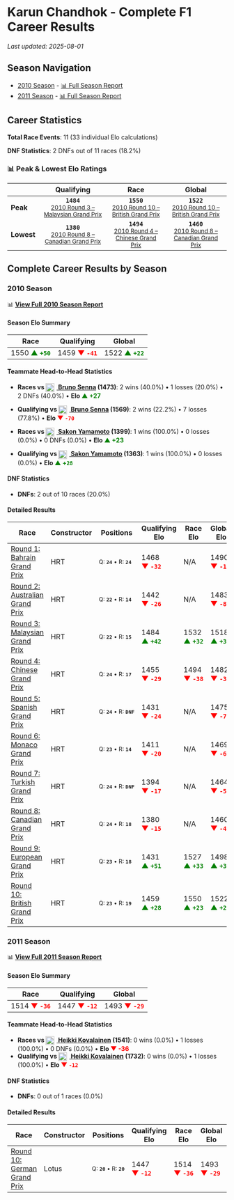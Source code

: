 # Karun Chandhok - Complete F1 Career Results

*Last updated: 2025-08-01*

## Season Navigation

- [2010 Season](#2010-season) - [📊 Full Season Report](../seasons/2010-season-report)
- [2011 Season](#2011-season) - [📊 Full Season Report](../seasons/2011-season-report)

## Career Statistics

**Total Race Events**: 11 (33 individual Elo calculations)

**DNF Statistics**: 2 DNFs out of 11 races (18.2%)

### 📊 Peak & Lowest Elo Ratings

| &nbsp; | Qualifying | Race | Global |
|-------|------------|------|--------|
| **Peak** | <center>**`1484`**<br/><small>[2010 Round 3 – Malaysian Grand Prix](../seasons/2010-season-report#round-3-malaysian-grand-prix)</small></center> | <center>**`1550`**<br/><small>[2010 Round 10 – British Grand Prix](../seasons/2010-season-report#round-10-british-grand-prix)</small></center> | <center>**`1522`**<br/><small>[2010 Round 10 – British Grand Prix](../seasons/2010-season-report#round-10-british-grand-prix)</small></center> |
| **Lowest** | <center>**`1380`**<br/><small>[2010 Round 8 – Canadian Grand Prix](../seasons/2010-season-report#round-8-canadian-grand-prix)</small></center> | <center>**`1494`**<br/><small>[2010 Round 4 – Chinese Grand Prix](../seasons/2010-season-report#round-4-chinese-grand-prix)</small></center> | <center>**`1460`**<br/><small>[2010 Round 8 – Canadian Grand Prix](../seasons/2010-season-report#round-8-canadian-grand-prix)</small></center> |


## Complete Career Results by Season

### 2010 Season

📊 **[View Full 2010 Season Report](../seasons/2010-season-report)**

#### Season Elo Summary

| Race | Qualifying | Global |
|------|------------|--------|
| 1550 **<span style="color: green;">▲&nbsp;`+50`</span>** | 1459 **<span style="color: red;">▼&nbsp;`-41`</span>** | 1522 **<span style="color: green;">▲&nbsp;`+22`</span>** |

#### Teammate Head-to-Head Statistics

- **Races vs [<img src="https://upload.wikimedia.org/wikipedia/commons/0/05/Flag_of_Brazil.svg" alt="Brazil" width="20" height="auto" style="vertical-align: middle; margin-right: 5px;" onerror="this.outerHTML='🇧🇷'; this.style.marginRight='5px';"/> Bruno Senna](bruno-senna) (1473)**: 2 wins (40.0%) • 1 losses (20.0%) • 2 DNFs (40.0%) • **Elo <span style="color: green;">▲&nbsp;+27</span>**
- **Qualifying vs [<img src="https://upload.wikimedia.org/wikipedia/commons/0/05/Flag_of_Brazil.svg" alt="Brazil" width="20" height="auto" style="vertical-align: middle; margin-right: 5px;" onerror="this.outerHTML='🇧🇷'; this.style.marginRight='5px';"/> Bruno Senna](bruno-senna) (1569)**: 2 wins (22.2%) • 7 losses (77.8%) • **Elo <span style="color: red;">▼&nbsp;`-70`</span>**

- **Races vs [<img src="https://upload.wikimedia.org/wikipedia/commons/9/9e/Flag_of_Japan.svg" alt="Japan" width="20" height="auto" style="vertical-align: middle; margin-right: 5px;" onerror="this.outerHTML='🇯🇵'; this.style.marginRight='5px';"/> Sakon Yamamoto](sakon-yamamoto) (1399)**: 1 wins (100.0%) • 0 losses (0.0%) • 0 DNFs (0.0%) • **Elo <span style="color: green;">▲&nbsp;+23</span>**
- **Qualifying vs [<img src="https://upload.wikimedia.org/wikipedia/commons/9/9e/Flag_of_Japan.svg" alt="Japan" width="20" height="auto" style="vertical-align: middle; margin-right: 5px;" onerror="this.outerHTML='🇯🇵'; this.style.marginRight='5px';"/> Sakon Yamamoto](sakon-yamamoto) (1363)**: 1 wins (100.0%) • 0 losses (0.0%) • **Elo <span style="color: green;">▲&nbsp;+`28`</span>**

#### DNF Statistics

- **DNFs**: 2 out of 10 races (20.0%)

#### Detailed Results

| Race | Constructor | Positions | Qualifying Elo | Race Elo | Global Elo | Teammate |
|------|-------------|-----------|----------------|----------|------------|----------|
| [Round 1: Bahrain Grand Prix](../seasons/2010-season-report#round-1-bahrain-grand-prix) | HRT | <small>Q:&nbsp;**`24`**&nbsp;•&nbsp;R:&nbsp;**`24`**</small> | 1468 **<span style="color: red;">▼&nbsp;`-32`</span>** | N/A | 1490 **<span style="color: red;">▼&nbsp;`-10`</span>** | [<img src="https://upload.wikimedia.org/wikipedia/commons/0/05/Flag_of_Brazil.svg" alt="Brazil" width="20" height="auto" style="vertical-align: middle; margin-right: 5px;" onerror="this.outerHTML='🇧🇷'; this.style.marginRight='5px';"/> Bruno Senna](bruno-senna)<br/><small>Q:&nbsp;**`23`**&nbsp;•&nbsp;R:&nbsp;**`DNF`**</small> |
| [Round 2: Australian Grand Prix](../seasons/2010-season-report#round-2-australian-grand-prix) | HRT | <small>Q:&nbsp;**`22`**&nbsp;•&nbsp;R:&nbsp;**`14`**</small> | 1442 **<span style="color: red;">▼&nbsp;`-26`</span>** | N/A | 1483 **<span style="color: red;">▼&nbsp;`-8`</span>** | [<img src="https://upload.wikimedia.org/wikipedia/commons/0/05/Flag_of_Brazil.svg" alt="Brazil" width="20" height="auto" style="vertical-align: middle; margin-right: 5px;" onerror="this.outerHTML='🇧🇷'; this.style.marginRight='5px';"/> Bruno Senna](bruno-senna)<br/><small>Q:&nbsp;**`21`**&nbsp;•&nbsp;R:&nbsp;**`DNF`**</small> |
| [Round 3: Malaysian Grand Prix](../seasons/2010-season-report#round-3-malaysian-grand-prix) | HRT | <small>Q:&nbsp;**`22`**&nbsp;•&nbsp;R:&nbsp;**`15`**</small> | 1484 **<span style="color: green;">▲&nbsp;`+42`</span>** | 1532 **<span style="color: green;">▲&nbsp;`+32`</span>** | 1518 **<span style="color: green;">▲&nbsp;`+35`</span>** | [<img src="https://upload.wikimedia.org/wikipedia/commons/0/05/Flag_of_Brazil.svg" alt="Brazil" width="20" height="auto" style="vertical-align: middle; margin-right: 5px;" onerror="this.outerHTML='🇧🇷'; this.style.marginRight='5px';"/> Bruno Senna](bruno-senna)<br/><small>Q:&nbsp;**`23`**&nbsp;•&nbsp;R:&nbsp;**`16`**</small> |
| [Round 4: Chinese Grand Prix](../seasons/2010-season-report#round-4-chinese-grand-prix) | HRT | <small>Q:&nbsp;**`24`**&nbsp;•&nbsp;R:&nbsp;**`17`**</small> | 1455 **<span style="color: red;">▼&nbsp;`-29`</span>** | 1494 **<span style="color: red;">▼&nbsp;`-38`</span>** | 1482 **<span style="color: red;">▼&nbsp;`-35`</span>** | [<img src="https://upload.wikimedia.org/wikipedia/commons/0/05/Flag_of_Brazil.svg" alt="Brazil" width="20" height="auto" style="vertical-align: middle; margin-right: 5px;" onerror="this.outerHTML='🇧🇷'; this.style.marginRight='5px';"/> Bruno Senna](bruno-senna)<br/><small>Q:&nbsp;**`23`**&nbsp;•&nbsp;R:&nbsp;**`16`**</small> |
| [Round 5: Spanish Grand Prix](../seasons/2010-season-report#round-5-spanish-grand-prix) | HRT | <small>Q:&nbsp;**`24`**&nbsp;•&nbsp;R:&nbsp;**`DNF`**</small> | 1431 **<span style="color: red;">▼&nbsp;`-24`</span>** | N/A | 1475 **<span style="color: red;">▼&nbsp;`-7`</span>** | [<img src="https://upload.wikimedia.org/wikipedia/commons/0/05/Flag_of_Brazil.svg" alt="Brazil" width="20" height="auto" style="vertical-align: middle; margin-right: 5px;" onerror="this.outerHTML='🇧🇷'; this.style.marginRight='5px';"/> Bruno Senna](bruno-senna)<br/><small>Q:&nbsp;**`21`**&nbsp;•&nbsp;R:&nbsp;**`23`**</small> |
| [Round 6: Monaco Grand Prix](../seasons/2010-season-report#round-6-monaco-grand-prix) | HRT | <small>Q:&nbsp;**`23`**&nbsp;•&nbsp;R:&nbsp;**`14`**</small> | 1411 **<span style="color: red;">▼&nbsp;`-20`</span>** | N/A | 1469 **<span style="color: red;">▼&nbsp;`-6`</span>** | [<img src="https://upload.wikimedia.org/wikipedia/commons/0/05/Flag_of_Brazil.svg" alt="Brazil" width="20" height="auto" style="vertical-align: middle; margin-right: 5px;" onerror="this.outerHTML='🇧🇷'; this.style.marginRight='5px';"/> Bruno Senna](bruno-senna)<br/><small>Q:&nbsp;**`22`**&nbsp;•&nbsp;R:&nbsp;**`DNF`**</small> |
| [Round 7: Turkish Grand Prix](../seasons/2010-season-report#round-7-turkish-grand-prix) | HRT | <small>Q:&nbsp;**`24`**&nbsp;•&nbsp;R:&nbsp;**`DNF`**</small> | 1394 **<span style="color: red;">▼&nbsp;`-17`</span>** | N/A | 1464 **<span style="color: red;">▼&nbsp;`-5`</span>** | [<img src="https://upload.wikimedia.org/wikipedia/commons/0/05/Flag_of_Brazil.svg" alt="Brazil" width="20" height="auto" style="vertical-align: middle; margin-right: 5px;" onerror="this.outerHTML='🇧🇷'; this.style.marginRight='5px';"/> Bruno Senna](bruno-senna)<br/><small>Q:&nbsp;**`22`**&nbsp;•&nbsp;R:&nbsp;**`DNF`**</small> |
| [Round 8: Canadian Grand Prix](../seasons/2010-season-report#round-8-canadian-grand-prix) | HRT | <small>Q:&nbsp;**`24`**&nbsp;•&nbsp;R:&nbsp;**`18`**</small> | 1380 **<span style="color: red;">▼&nbsp;`-15`</span>** | N/A | 1460 **<span style="color: red;">▼&nbsp;`-4`</span>** | [<img src="https://upload.wikimedia.org/wikipedia/commons/0/05/Flag_of_Brazil.svg" alt="Brazil" width="20" height="auto" style="vertical-align: middle; margin-right: 5px;" onerror="this.outerHTML='🇧🇷'; this.style.marginRight='5px';"/> Bruno Senna](bruno-senna)<br/><small>Q:&nbsp;**`22`**&nbsp;•&nbsp;R:&nbsp;**`DNF`**</small> |
| [Round 9: European Grand Prix](../seasons/2010-season-report#round-9-european-grand-prix) | HRT | <small>Q:&nbsp;**`23`**&nbsp;•&nbsp;R:&nbsp;**`18`**</small> | 1431 **<span style="color: green;">▲&nbsp;`+51`</span>** | 1527 **<span style="color: green;">▲&nbsp;`+33`</span>** | 1498 **<span style="color: green;">▲&nbsp;`+38`</span>** | [<img src="https://upload.wikimedia.org/wikipedia/commons/0/05/Flag_of_Brazil.svg" alt="Brazil" width="20" height="auto" style="vertical-align: middle; margin-right: 5px;" onerror="this.outerHTML='🇧🇷'; this.style.marginRight='5px';"/> Bruno Senna](bruno-senna)<br/><small>Q:&nbsp;**`24`**&nbsp;•&nbsp;R:&nbsp;**`20`**</small> |
| [Round 10: British Grand Prix](../seasons/2010-season-report#round-10-british-grand-prix) | HRT | <small>Q:&nbsp;**`23`**&nbsp;•&nbsp;R:&nbsp;**`19`**</small> | 1459 **<span style="color: green;">▲&nbsp;`+28`</span>** | 1550 **<span style="color: green;">▲&nbsp;`+23`</span>** | 1522 **<span style="color: green;">▲&nbsp;`+25`</span>** | [<img src="https://upload.wikimedia.org/wikipedia/commons/9/9e/Flag_of_Japan.svg" alt="Japan" width="20" height="auto" style="vertical-align: middle; margin-right: 5px;" onerror="this.outerHTML='🇯🇵'; this.style.marginRight='5px';"/> Sakon Yamamoto](sakon-yamamoto)<br/><small>Q:&nbsp;**`24`**&nbsp;•&nbsp;R:&nbsp;**`20`**</small> |

### 2011 Season

📊 **[View Full 2011 Season Report](../seasons/2011-season-report)**

#### Season Elo Summary

| Race | Qualifying | Global |
|------|------------|--------|
| 1514 **<span style="color: red;">▼&nbsp;`-36`</span>** | 1447 **<span style="color: red;">▼&nbsp;`-12`</span>** | 1493 **<span style="color: red;">▼&nbsp;`-29`</span>** |

#### Teammate Head-to-Head Statistics

- **Races vs [<img src="https://upload.wikimedia.org/wikipedia/commons/b/bc/Flag_of_Finland.svg" alt="Finland" width="20" height="auto" style="vertical-align: middle; margin-right: 5px;" onerror="this.outerHTML='🇫🇮'; this.style.marginRight='5px';"/> Heikki Kovalainen](heikki-kovalainen) (1541)**: 0 wins (0.0%) • 1 losses (100.0%) • 0 DNFs (0.0%) • **Elo <span style="color: red;">▼&nbsp;-36</span>**
- **Qualifying vs [<img src="https://upload.wikimedia.org/wikipedia/commons/b/bc/Flag_of_Finland.svg" alt="Finland" width="20" height="auto" style="vertical-align: middle; margin-right: 5px;" onerror="this.outerHTML='🇫🇮'; this.style.marginRight='5px';"/> Heikki Kovalainen](heikki-kovalainen) (1732)**: 0 wins (0.0%) • 1 losses (100.0%) • **Elo <span style="color: red;">▼&nbsp;`-12`</span>**

#### DNF Statistics

- **DNFs**: 0 out of 1 races (0.0%)

#### Detailed Results

| Race | Constructor | Positions | Qualifying Elo | Race Elo | Global Elo | Teammate |
|------|-------------|-----------|----------------|----------|------------|----------|
| [Round 10: German Grand Prix](../seasons/2011-season-report#round-10-german-grand-prix) | Lotus | <small>Q:&nbsp;**`20`**&nbsp;•&nbsp;R:&nbsp;**`20`**</small> | 1447 **<span style="color: red;">▼&nbsp;`-12`</span>** | 1514 **<span style="color: red;">▼&nbsp;`-36`</span>** | 1493 **<span style="color: red;">▼&nbsp;`-29`</span>** | [<img src="https://upload.wikimedia.org/wikipedia/commons/b/bc/Flag_of_Finland.svg" alt="Finland" width="20" height="auto" style="vertical-align: middle; margin-right: 5px;" onerror="this.outerHTML='🇫🇮'; this.style.marginRight='5px';"/> Heikki Kovalainen](heikki-kovalainen)<br/><small>Q:&nbsp;**`18`**&nbsp;•&nbsp;R:&nbsp;**`16`**</small> |

